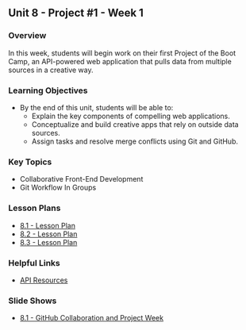 ## Unit 8 - Project #1 - Week 1

### Overview

In this week, students will begin work on their first Project of the Boot Camp, an API-powered web application that pulls data from multiple sources in a creative way.

### Learning Objectives

* By the end of this unit, students will be able to:
  * Explain the key components of compelling web applications.
  * Conceptualize and build creative apps that rely on outside data sources.
  * Assign tasks and resolve merge conflicts using Git and GitHub.

### Key Topics

* Collaborative Front-End Development
* Git Workflow In Groups


### Lesson Plans

* [8.1 - Lesson Plan](01-Day/01-Day-LessonPlan.md)
* [8.2 - Lesson Plan](02-Day/02-Day-LessonPlan.md)
* [8.3 - Lesson Plan](03-Day/03-Day-LessonPlan.md)

### Helpful Links

* [API Resources](01-Day/Supplemental/API_Resources.docx)

### Slide Shows

* [8.1 - GitHub Collaboration and Project Week](https://docs.google.com/presentation/d/1I53PPZ22d4LBGxKiYnGLLYNPtJaXD8M2YrDQNyfjdjA/edit?usp=sharing)
